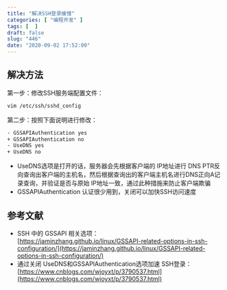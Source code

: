 ```yaml
---
title: "解决SSH登录缓慢"
categories: [ "编程开发" ]
tags: [  ]
draft: false
slug: "446"
date: "2020-09-02 17:52:00"
---
```


## 解决方法

第一步：修改SSH服务端配置文件：

```bash
vim /etc/ssh/sshd_config
```

第二步：按照下面说明进行修改：

```bash
- GSSAPIAuthentication yes
+ GSSAPIAuthentication no
- UseDNS yes
+ UseDNS no
```

- UseDNS选项是打开的话，服务器会先根据客户端的 IP地址进行 DNS PTR反向查询出客户端的主机名，然后根据查询出的客户端主机名进行DNS正向A记录查询，并验证是否与原始 IP地址一致，通过此种措施来防止客户端欺骗
- GSSAPIAuthentication 认证很少用到，关闭可以加快SSH访问速度

## 参考文献

- SSH 中的 GSSAPI 相关选项： [https://jaminzhang.github.io/linux/GSSAPI-related-options-in-ssh-configuration/](https://jaminzhang.github.io/linux/GSSAPI-related-options-in-ssh-configuration/)
- 通过关闭 UseDNS和GSSAPIAuthentication选项加速 SSH登录： [https://www.cnblogs.com/wjoyxt/p/3790537.html](https://www.cnblogs.com/wjoyxt/p/3790537.html)